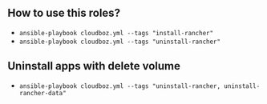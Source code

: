 ## How to use this roles?
- `ansible-playbook cloudboz.yml --tags "install-rancher"`
- `ansible-playbook cloudboz.yml --tags "uninstall-rancher"`

## Uninstall apps with delete volume
- `ansible-playbook cloudboz.yml --tags "uninstall-rancher, uninstall-rancher-data"`